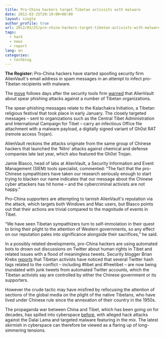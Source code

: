 ```yaml
---
title: Pro-China hackers target Tibetan activists with malware
date: 2012-03-25T20:19:00+00:00
layout: single
author_profile: true
url: 2012/03/25/pro-china-hackers-target-tibetan-activists-with-malware/
tags:
  - hack
  - news
  - report
lang: en
categories: 
  - techblog
---
```

**The Register:** Pro-China hackers have started spoofing security firm AlienVault's email address in spam messages in an attempt to infect pro-Tibetan recipients with malware. 

The [move](http://labs.alienvault.com/labs/index.php/2012/alienvault-research-used-as-lure-in-targeted-attacks) follows days after the security tools firm [warned](http://labs.alienvault.com/labs/index.php/2012/targeted-attacks-against-tibet-organizations) that AlienVault about spear phishing attacks against a number of Tibetan organizations. 

The spear-phishing messages relate to the Kalachakra Initiation, a Tibetan religious festival that took place in early January. The closely targeted messages – sent to organizations such as the Central Tibet Administration and International Campaign for Tibet – carry an infectious Office file attachment with a malware payload, a digitally signed variant of Gh0st RAT (remote access Trojan). 

AlienVault reckons the attacks originate from the same group of Chinese hackers that launched the ‘Nitro’ attacks against chemical and defense companies late last year, which also featured the Gh0st Trojan. 

Jamie Blasco, head of labs at AlienVault, a Security Information and Event Management (SIEM) tools specialist, commented: “The fact that the pro-Chinese sympathizers have taken our research seriously enough to start trying to blacken our name indicates that our message about the Chinese cyber attackers has hit home – and the cybercriminal activists are not happy.” 

Pro-China supporters are attempting to tarnish AlienVault's reputation via the attack, which targets both Windows and Mac users, but Blasco points out that their actions are trivial compared to the magnitude of events in Tibet. 

“We have seen Tibetan sympathizers turn to self-immolation in their quest to bring their plight to the attention of Western governments, so any effect on our reputation pales into significance alongside their sacrifices,” he said. 

In a possibly related developments, pro-China hackers are using automated bots to drown out discussions on Twitter about human rights in Tibet and related issues with a flood of meaningless tweets. Security blogger Brian Krebs [reports](http://krebsonsecurity.com/2012/03/twitter-bots-target-tibetan-protests) that Tibetan activists have noticed that several Twitter hash tags related to the conflict – including #tibet and #freetibet – are now being inundated with junk tweets from automated Twitter accounts, which the Tibetan activists say are controlled by either the Chinese government or its supporters. 

However the crude tactic may have misfired by refocusing the attention of sections of the global media on the plight of the native Tibetans, who have lived under Chinese rule since the annexation of their country in the 1950s. 

The propaganda war between China and Tibet, which has been going on for decades, has spilled into cyberspace [before](http://www.theregister.co.uk/2012/03/13/china_weibo_censorship/), with alleged hack attacks against the Dalai Lama and targeted malware featuring in the mix. The latest skirmish in cyberspace can therefore be viewed as a flaring up of long-simmering tensions.